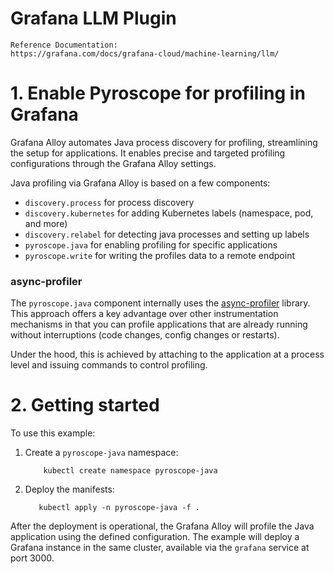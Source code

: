 # Grafana LLM Plugin

    Reference Documentation:
    https://grafana.com/docs/grafana-cloud/machine-learning/llm/

# 1. Enable Pyroscope for profiling in Grafana

Grafana Alloy automates Java process discovery for profiling, streamlining the setup for applications. It enables precise and targeted profiling configurations through the Grafana Alloy settings.

Java profiling via Grafana Alloy is based on a few components:
- `discovery.process` for process discovery
- `discovery.kubernetes` for adding Kubernetes labels (namespace, pod, and more)
- `discovery.relabel` for detecting java processes and setting up labels
- `pyroscope.java` for enabling profiling for specific applications
- `pyroscope.write` for writing the profiles data to a remote endpoint


### async-profiler

The `pyroscope.java` component internally uses the [async-profiler](https://github.com/async-profiler/async-profiler) library.
This approach offers a key advantage over other instrumentation mechanisms in that you can profile applications that are already running without interruptions (code changes, config changes or restarts).

Under the hood, this is achieved by attaching to the application at a process level and issuing commands to control profiling.

# 2. Getting started

To use this example:

1. Create a `pyroscope-java` namespace:
    ```shell
        kubectl create namespace pyroscope-java
    ```
2. Deploy the manifests:
    ```shell
       kubectl apply -n pyroscope-java -f .
    ```

After the deployment is operational, the Grafana Alloy will profile the Java application using the defined configuration.
The example will deploy a Grafana instance in the same cluster, available via the `grafana` service at port 3000.

